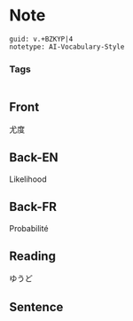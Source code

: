 # Note
```
guid: v.+BZKYP|4
notetype: AI-Vocabulary-Style
```

### Tags
```
```

## Front
尤度

## Back-EN
Likelihood

## Back-FR
Probabilité

## Reading
ゆうど

## Sentence

